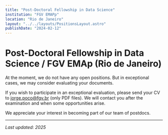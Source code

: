 ```yaml
---
title: "Post-Doctoral Fellowship in Data Science"
institution: "FGV EMAPp"
location: "Rio de Janeiro"
layout: "../../layouts/PositionsLayout.astro"
publishDate: "2024-02-12"
---
```


# Post-Doctoral Fellowship in Data Science / FGV EMAp (Rio de Janeiro)

At the moment, we do not have any open positions. But in exceptional cases, we may consider evaluating your documents.

If you wish to participate in an exceptional evaluation, please send your CV to [jorge.poco@fgv.br](mailto:jorge.poco@fgv.br) (only PDF files). We will contact you after the examination and when some opportunities arise.

We appreciate your interest in becoming part of our team of postdocs.

---

_Last updated: 2025_
